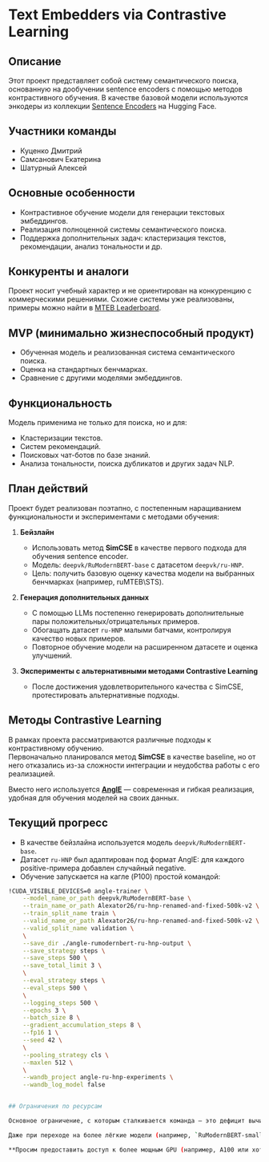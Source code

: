 # Text Embedders via Contrastive Learning

## Описание
Этот проект представляет собой систему семантического поиска, основанную на дообучении sentence encoders с помощью методов контрастивного обучения. В качестве базовой модели используются энкодеры из коллекции [Sentence Encoders](https://huggingface.co/collections/deepvk/sentence-encoders-6667222a68458ec9acfea9fb) на Hugging Face.

## Участники команды
- Куценко Дмитрий  
- Самсанович Екатерина  
- Шатурный Алексей  

## Основные особенности
- Контрастивное обучение модели для генерации текстовых эмбеддингов.  
- Реализация полноценной системы семантического поиска.  
- Поддержка дополнительных задач: кластеризация текстов, рекомендации, анализ тональности и др.

## Конкуренты и аналоги
Проект носит учебный характер и не ориентирован на конкуренцию с коммерческими решениями. Схожие системы уже реализованы, примеры можно найти в [MTEB Leaderboard](https://huggingface.co/spaces/mteb/leaderboard).

## MVP (минимально жизнеспособный продукт)
- Обученная модель и реализованная система семантического поиска.  
- Оценка на стандартных бенчмарках.  
- Сравнение с другими моделями эмбеддингов.

## Функциональность
Модель применима не только для поиска, но и для:
- Кластеризации текстов.  
- Систем рекомендаций.  
- Поисковых чат-ботов по базе знаний.  
- Анализа тональности, поиска дубликатов и других задач NLP.

## План действий

Проект будет реализован поэтапно, с постепенным наращиванием функциональности и экспериментами с методами обучения:

1. **Бейзлайн**  
   - Использовать метод **SimCSE** в качестве первого подхода для обучения sentence encoder.  
   - Модель: `deepvk/RuModernBERT-base` с датасетом `deepvk/ru-HNP`.  
   - Цель: получить базовую оценку качества модели на выбранных бенчмарках (например, ruMTEB\STS).

2. **Генерация дополнительных данных**  
   - С помощью LLMs постепенно генерировать дополнительные пары положительных/отрицательных примеров.  
   - Обогащать датасет `ru-HNP` малыми батчами, контролируя качество новых примеров.  
   - Повторное обучение модели на расширенном датасете и оценка улучшений.

3. **Эксперименты с альтернативными методами Contrastive Learning**  
   - После достижения удовлетворительного качества с SimCSE, протестировать альтернативные подходы.  

## Методы Contrastive Learning

В рамках проекта рассматриваются различные подходы к контрастивному обучению.  
Первоначально планировался метод **SimCSE** в качестве baseline, но от него отказались из-за сложности интеграции и неудобства работы с его реализацией.

Вместо него используется [**AnglE**](https://github.com/SeanLee97/AnglE) — современная и гибкая реализация, удобная для обучения моделей на своих данных.

## Текущий прогресс

- В качестве бейзлайна используется модель `deepvk/RuModernBERT-base`.  
- Датасет `ru-HNP` был адаптирован под формат AnglE: для каждого positive-примера добавлен случайный negative.  
- Обучение запускается на кагле (P100) простой командой:

```bash
!CUDA_VISIBLE_DEVICES=0 angle-trainer \
    --model_name_or_path deepvk/RuModernBERT-base \
    --train_name_or_path Alexator26/ru-hnp-renamed-and-fixed-500k-v2 \
    --train_split_name train \
    --valid_name_or_path Alexator26/ru-hnp-renamed-and-fixed-500k-v2 \
    --valid_split_name validation \
    \
    --save_dir ./angle-rumodernbert-ru-hnp-output \
    --save_strategy steps \
    --save_steps 500 \
    --save_total_limit 3 \
    \
    --eval_strategy steps \
    --eval_steps 500 \
    \
    --logging_steps 500 \
    --epochs 3 \
    --batch_size 8 \
    --gradient_accumulation_steps 8 \
    --fp16 1 \
    --seed 42 \
    \
    --pooling_strategy cls \
    --maxlen 512 \
    \
    --wandb_project angle-ru-hnp-experiments \
    --wandb_log_model false


## Ограничения по ресурсам

Основное ограничение, с которым сталкивается команда — это дефицит вычислительных ресурсов. Обучение одной эпохи на модели `RuModernBERT-base` занимает около **5 часов** на GPU P100 в кагле, из за чего возникают сложности с проведением эксперементов.

Даже при переходе на более лёгкие модели (например, `RuModernBERT-small`), возможностей Colab/Kaggle всё равно недостаточно для комфортной работы.

**Просим предоставить доступ к более мощным GPU (например, A100 или хотя бы V100)** — это позволило бы значительно ускорить эксперименты и добиться более качественного результата в рамках проекта.

